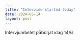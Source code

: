 ```yaml
---
title: "Interview started today"
date: 2024-06-14
layout: post
---
```


Intervjuarbetet påbörjat idag 14/6
